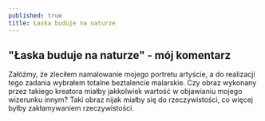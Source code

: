 ```yaml
---
published: true
title: Łaska buduje na naturze
---
```

## "Łaska buduje na naturze" - mój komentarz

Załóżmy, że zleciłem namalowanie mojego portretu artyście, a do realizacji tego zadania wybrałem totalne beztalencie malarskie. Czy obraz wykonany przez takiego kreatora miałby jakkolwiek wartość w objawianiu mojego wizerunku innym? Taki obraz nijak miałby się do rzeczywistości, co więcej byłby zakłamywaniem rzeczywistości.
